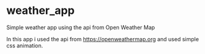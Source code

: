 # weather_app
Simple weather app using the api from Open Weather Map

In this app i used the api from https://openweathermap.org
and used simple css animation.

